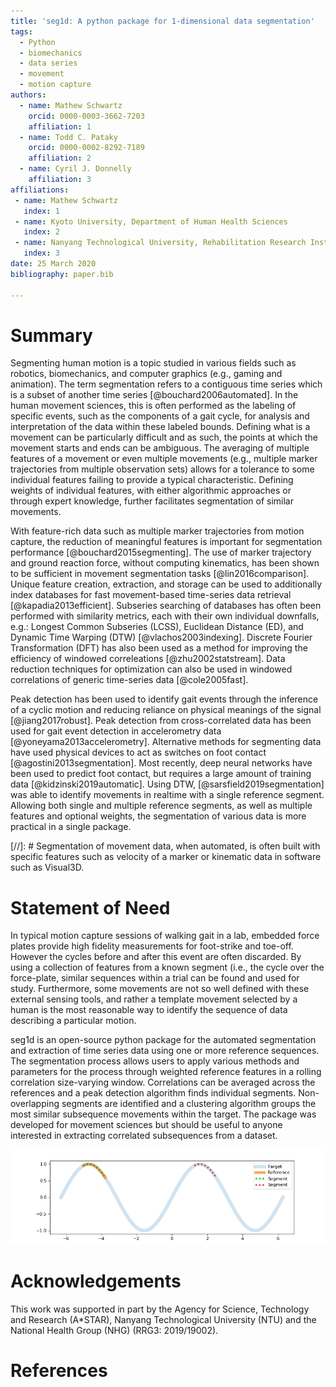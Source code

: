 ```yaml
---
title: 'seg1d: A python package for 1-dimensional data segmentation'
tags:
  - Python
  - biomechanics
  - data series
  - movement
  - motion capture
authors:
  - name: Mathew Schwartz
    orcid: 0000-0003-3662-7203
    affiliation: 1
  - name: Todd C. Pataky
    orcid: 0000-0002-8292-7189
    affiliation: 2
  - name: Cyril J. Donnelly
    affiliation: 3
affiliations:
 - name: Mathew Schwartz
   index: 1
 - name: Kyoto University, Department of Human Health Sciences
   index: 2
 - name: Nanyang Technological University, Rehabilitation Research Institute of Singapore
   index: 3
date: 25 March 2020
bibliography: paper.bib

---
```


# Summary

Segmenting human motion is a topic studied in various fields such as robotics, biomechanics, and computer graphics (e.g., gaming and animation). The term segmentation refers to a contiguous time series which is a subset of another time series [@bouchard2006automated]. In the human movement sciences, this is often performed as the labeling of specific events, such as the components of a gait cycle, for analysis and interpretation of the data within these labeled bounds. Defining what is a movement can be particularly difficult and as such, the points at which the movement starts and ends can be ambiguous. The averaging of multiple features of a movement or even multiple movements (e.g., multiple marker trajectories from multiple observation sets) allows for a tolerance to some individual features failing to provide a typical characteristic. Defining weights of individual features, with either algorithmic approaches or through expert knowledge, further facilitates segmentation of similar movements. 

With feature-rich data such as multiple marker trajectories from motion capture, the reduction of meaningful features is important for segmentation performance [@bouchard2015segmenting]. The use of marker trajectory and ground reaction force, without computing kinematics, has been shown to be sufficient in movement segmentation tasks [@lin2016comparison]. Unique feature creation, extraction, and storage can be used to additionally index databases for fast movement-based time-series data retrieval [@kapadia2013efficient]. Subseries searching of databases has often been performed with similarity metrics, each with their own individual downfalls, e.g.: Longest Common Subseries (LCSS), Euclidean Distance (ED), and Dynamic Time Warping (DTW) [@vlachos2003indexing]. Discrete Fourier Transformation (DFT) has also been used as a method for improving the efficiency of windowed correleations [@zhu2002statstream]. Data reduction techniques for optimization can also be used in windowed correlations of generic time-series data [@cole2005fast].

Peak detection has been used to identify gait events through the inference of a cyclic motion and reducing reliance on physical meanings of the signal [@jiang2017robust]. Peak detection from cross-correlated data has been used for gait event detection in accelerometry data [@yoneyama2013accelerometry]. Alternative methods for segmenting data have used physical devices to act as switches on foot contact [@agostini2013segmentation]. Most recently, deep neural networks have been used to predict foot contact, but requires a large amount of training data [@kidzinski2019automatic]. Using DTW, [@sarsfield2019segmentation] was able to identify movements in realtime with a single reference segment. Allowing both single and multiple reference segments, as well as multiple features and optional weights, the segmentation of various data is more practical in a single package.  

[//]: # Segmentation of movement data, when automated, is often built with specific features such as velocity of a marker or kinematic data in software such as Visual3D. 


# Statement of Need

In typical motion capture sessions of walking gait in a lab, embedded force plates provide high fidelity measurements for foot-strike and toe-off. However the cycles before and after this event are often discarded. By using a collection of features from a known segment (i.e., the cycle over the force-plate, similar sequences within a trial can be found and used for study. Furthermore, some movements are not so well defined with these external sensing tools, and rather a template movement selected by a human is the most reasonable way to identify the sequence of data describing a particular motion. 

seg1d is an open-source python package for the automated segmentation and extraction of time series data using one or more reference sequences. The segmentation process allows users to apply various methods and parameters for the process through weighted reference features in a rolling correlation size-varying window. Correlations can be averaged across the references and a peak detection algorithm finds individual segments. Non-overlapping segments are identified and a clustering algorithm groups the most similar subsequence movements within the target. The package was developed for movement sciences but should be useful to anyone interested in extracting correlated subsequences from a dataset. 

![Sample segments in a timeseries from a reference \label{fig:example}](api_basic-1.png)


# Acknowledgements

This work was supported in part by the Agency for Science, Technology and Research (A\*STAR), Nanyang Technological University (NTU) and the National Health Group (NHG) (RRG3: 2019/19002).

# References
